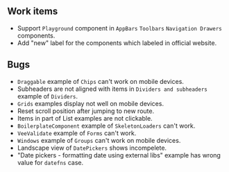 ## Work items

- Support `Playground` component in `AppBars` `Toolbars` `Navigation Drawers` components.
- Add "new" label for the components which labeled in official website.


## Bugs

- `Draggable` example of `Chips` can't work on mobile devices.
- Subheaders are not aligned with items in `Dividers and subheaders` example of `Dividers`.
- `Grids` examples display not well on mobile devices.
- Reset scroll position after jumping to new route.
- Items in part of List examples are not clickable.
- `BoilerplateComponent` example of `SkeletonLoaders` can't work.
- `VeeValidate` example of `Forms` can't work.
- `Windows` example of `Groups` can't work on mobile devices.
- Landscape view of `DatePickers` shows incompelete.
- "Date pickers - formatting date using external libs" example has wrong value for `datefns` case.